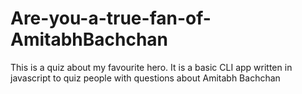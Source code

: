 # Are-you-a-true-fan-of-AmitabhBachchan
 This is a quiz about my favourite hero. It is a basic CLI app written in javascript to quiz people with questions about Amitabh Bachchan
